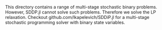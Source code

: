This directory contains a range of multi-stage stochastic binary problems.
However, SDDP.jl cannot solve such problems. Therefore we solve the LP
relaxation. Checkout github.com/lkapelevich/SDDiP.jl for a multi-stage
stochastic programming solver with binary state variables.
